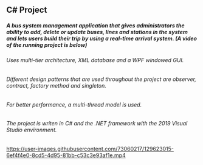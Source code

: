 ## C# Project
##### A bus system management application that gives administrators the ability to add, delete or update buses, lines and stations in the system and lets users build their trip by using a real-time arrival system. (A video of the running project is below)

###### Uses multi-tier architecture, XML database and a WPF windowed GUI.
###### Different design patterns that are used throughout the project are observer, contract, factory method and singleton.
###### For better performance, a multi-thread model is used.

###### The project is writen in C# and the .NET framework with the 2019 Visual Studio environment.

https://user-images.githubusercontent.com/73060217/129623015-6ef4f4e0-8cd5-4d95-81bb-c53c3e93af1e.mp4
